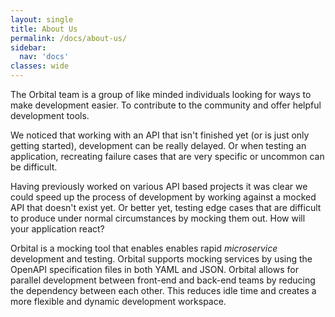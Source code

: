 ```yaml
---
layout: single
title: About Us
permalink: /docs/about-us/
sidebar:
  nav: 'docs'
classes: wide
---
```


The Orbital team is a group of like minded individuals looking for ways to make development easier. To contribute to the
community and offer helpful development tools.

We noticed that working with an API that isn't finished yet (or is just only getting started), development can be really delayed. Or
when testing an application, recreating failure cases that are very specific or uncommon can be difficult.

Having previously worked on various API based projects it was clear we could speed up the process of development by working
against a mocked API that doesn't exist yet. Or better yet, testing edge cases that are difficult to produce under normal circumstances
by mocking them out. How will your application react?


 Orbital is a mocking tool that enables enables rapid _microservice_ development and testing. Orbital supports mocking
 services by using the OpenAPI specification files in both YAML and JSON.
 Orbital allows for parallel development between front-end and back-end teams by reducing the dependency between each other. This reduces idle time and creates a more flexible and dynamic development workspace.

